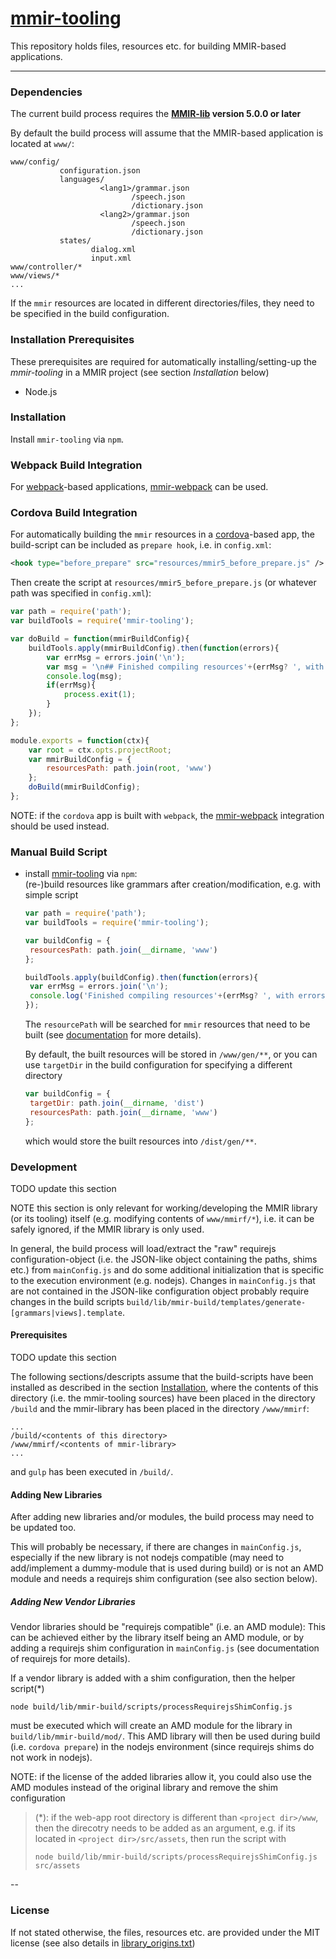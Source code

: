 [mmir-tooling][1]
============

This repository holds files, resources etc. for building MMIR-based applications.

----

### Dependencies

The current build process requires the **[MMIR-lib][4] version 5.0.0 or later**

By default the build process will assume that the MMIR-based application is
located at `www/`:

    www/config/
               configuration.json
               languages/
                        <lang1>/grammar.json
                               /speech.json
                               /dictionary.json
                        <lang2>/grammar.json
                               /speech.json
                               /dictionary.json
               states/
                      dialog.xml
                      input.xml
    www/controller/*
    www/views/*
    ...

If the `mmir` resources are located in different directories/files, they need
to be specified in the build configuration.

### Installation Prerequisites

These prerequisites are required for automatically installing/setting-up the _mmir-tooling_
in a MMIR project (see section _Installation_ below)

 * Node.js

### Installation

Install `mmir-tooling` via `npm`.

### Webpack Build Integration

For [webpack][5]-based applications, [mmir-webpack][6] can be used.

### Cordova Build Integration

For automatically building the `mmir` resources in a [cordova][7]-based app, the
build-script can be included as `prepare hook`, i.e. in `config.xml`:
```xml
<hook type="before_prepare" src="resources/mmir5_before_prepare.js" />
```

Then create the script at `resources/mmir5_before_prepare.js` (or whatever path was specified in `config.xml`):
```javascript
var path = require('path');
var buildTools = require('mmir-tooling');

var doBuild = function(mmirBuildConfig){
	buildTools.apply(mmirBuildConfig).then(function(errors){
		var errMsg = errors.join('\n');
		var msg = '\n## Finished compiling resources'+(errMsg? ', with errors: ' +errMsg : '');
		console.log(msg);
		if(errMsg){
			process.exit(1);
		}
	});
};

module.exports = function(ctx){
	var root = ctx.opts.projectRoot;
	var mmirBuildConfig = {
		resourcesPath: path.join(root, 'www')
	};
	doBuild(mmirBuildConfig);
};

```

NOTE: if the `cordova` app is built with `webpack`, the [mmir-webpack][6]
      integration should be used instead.

### Manual Build Script

 * install [mmir-tooling][3] via `npm`:  
	 (re-)build resources like grammars after creation/modification, e.g. with simple script
	```javascript
	var path = require('path');
	var buildTools = require('mmir-tooling');

	var buildConfig = {
	 resourcesPath: path.join(__dirname, 'www')
	};

	buildTools.apply(buildConfig).then(function(errors){
	 var errMsg = errors.join('\n');
	 console.log('Finished compiling resources'+(errMsg? ', with errors: ' +errMsg : ''));
	});
	```

	The `resourcePath` will be searched for `mmir` resources that need to be built
	(see [documentation][6] for more details).

	By default, the built resources will be stored in `/www/gen/**`, or you can use
	`targetDir` in the build configuration for specifying a different directory
	```javascript
	var buildConfig = {
	 targetDir: path.join(__dirname, 'dist')
	 resourcesPath: path.join(__dirname, 'www')
	};
	```
	which would store the built resources into `/dist/gen/**`.


### Development

TODO update this section

NOTE this section is only relevant for working/developing the MMIR library (or its tooling) itself
     (e.g. modifying contents of `www/mmirf/*`), i.e. it can be safely ignored, if the MMIR
     library is only used.


In general, the build process will load/extract the "raw" requirejs configuration-object (i.e. the JSON-like
object containing the paths, shims etc.) from `mainConfig.js` and do some additional initialization that
is specific to the execution environment (e.g. nodejs).
Changes in `mainConfig.js` that are not contained in the JSON-like configuration object probably require
changes in the build scripts `build/lib/mmir-build/templates/generate-[grammars|views].template`.


#### Prerequisites

TODO update this section

The following sections/descripts assume that the build-scripts have been installed as described in the
section [Installation](#installation), where the contents of this directory (i.e. the mmir-tooling sources)
have been placed in the directory `/build` and the mmir-library has been placed in the directory `/www/mmirf`:

    ...
    /build/<contents of this directory>
    /www/mmirf/<contents of mmir-library>
    ...

and `gulp` has been executed in `/build/`.

#### Adding New Libraries

After adding new libraries and/or modules, the build process may need to be updated too.

This will probably be necessary, if there are changes in `mainConfig.js`, especially if the
new library is not nodejs compatible (may need to add/implement a dummy-module that is used during build)
or is not an AMD module and needs a requirejs shim configuration (see also section below).


##### Adding New Vendor Libraries

Vendor libraries should be "requirejs compatible" (i.e. an AMD module):
This can be achieved either by the library itself being an AMD module, or by adding
a requirejs shim configuration in `mainConfig.js` (see documentation of requirejs for more details).

If a vendor library is added with a shim configuration, then the helper script(*)

    node build/lib/mmir-build/scripts/processRequirejsShimConfig.js

must be executed which will create an AMD module for the library in `build/lib/mmir-build/mod/`.
This AMD library will then be used during build (i.e. `cordova prepare`) in the nodejs environment
(since requirejs shims do not work in nodejs).

NOTE: if the license of the added libraries allow it, you could also use the AMD modules instead
      of the original library and remove the shim configuration

> (*): if the web-app root directory is different than `<project dir>/www`, then the direcotry needs
>    to be added as an argument, e.g. if its located in `<project dir>/src/assets`, then run the script with
>
>     node build/lib/mmir-build/scripts/processRequirejsShimConfig.js src/assets

--
### License

If not stated otherwise, the files, resources etc. are provided under the MIT license (see also details in
[library_origins.txt](lib/library_origins.txt))


[1]: https://github.com/mmig/mmir-tooling
[2]: https://github.com/mmig/mmir-cordova
[3]: https://github.com/mmig/mmir-starter-kit
[4]: https://github.com/mmig/mmir-lib
[5]: https://webpack.js.org/
[6]: https://github.com/mmig/mmir-webpack
[7]: https://cordova.apache.org/
